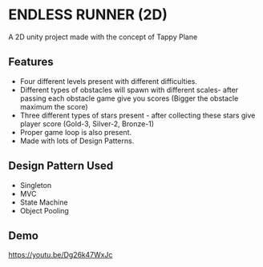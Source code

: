 
# ENDLESS RUNNER (2D)

A 2D unity project made with the concept of Tappy Plane


## Features

- Four different levels present with different difficulties.
- Different types of obstacles will spawn with different scales- after passing each obstacle game give you scores (Bigger the obstacle maximum the score)
- Three different types of stars present - after collecting these stars give player score (Gold-3, Silver-2, Bronze-1)
- Proper game loop is also present.
- Made with lots of Design Patterns.



## Design Pattern Used

 - Singleton
 - MVC
 - State Machine
 - Object Pooling


## Demo

https://youtu.be/Dg26k47WxJc